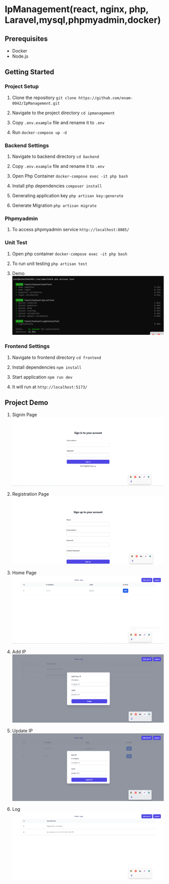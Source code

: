 # IpManagement(react, nginx, php, Laravel,mysql,phpmyadmin,docker)
## Prerequisites

- Docker 
- Node.js

## Getting Started
### Project Setup
1. Clone the repository
`git clone https://github.com/enam-0042/IpManagement.git`

2. Navigate to the project directory
`cd ipmanagement`

3. Copy `.env.example` file and rename it to `.env`

4. Run   `docker-compose up -d`



### Backend Settings 
1. Navigate to backend directory
 `cd backend`


2. Copy `.env.example` file and rename it to `.env`

3. Open Php Container
`docker-compose exec -it php bash `

4. Install php dependencies
 `composer install`

5. Generating application key
`php artisan key:generate`

6. Generate Migration
`php artisan migrate`

### Phpmyadmin 
1. To access phpmyadmin service
`http://localhost:8085/`

### Unit Test
1. Open php container
`docker-compose exec -it php bash `

2. To run unit testing 
`php artisan test`

3. Demo
![Unit test](Demo/test.png)



### Frontend Settings 
1. Navigate to frontend directory  `cd frontend`

2. Install dependencies
`npm install `

3. Start application `npm run dev`

4. It will run at `http://localhost:5173/`

## Project Demo
1. Signin Page
![Signin Page](Demo/signinpage.png)

2. Registration Page
![Registration Page](Demo/signup.png)

3. Home Page
![Home Page](Demo/homepage.png)


4. Add IP 
![Add ip modal](Demo/addip.png)

5. Update IP 
![Update ip modal](Demo/updateip.png)

6. Log
![Log description](Demo/logdescription.png)

